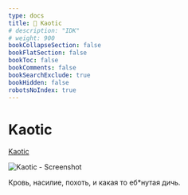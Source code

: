 ```yaml
---
type: docs
title: 🔷 Kaotic
# description: "IDK"
# weight: 900
bookCollapseSection: false
bookFlatSection: false
bookToc: false
bookComments: false
bookSearchExclude: true
bookHidden: false
robotsNoIndex: true
---
```


# Kaotic

[Kaotic](https://kaotic.com/?nt)

![Kaotic - Screenshot](@img/kaotic-screenshot.avif)

Кровь, насилие, похоть, и какая то еб\*нутая дичь.
